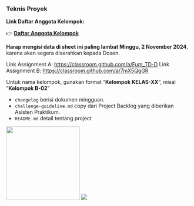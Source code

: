 ### Teknis Proyek

<div class="grid grid-cols-2 gap-y-2 gap-x-2">
  <div class="flex-row">
<b>Link Daftar Anggota Kelompok:</b>

👉 [**Daftar Anggota Kelompok**](https://docs.google.com/spreadsheets/d/19jB7jdGE7KZ-HkOPinzD5Awewhgqdr92QuW49bNlyBg/edit?gid=0#gid=0) 

**Harap mengisi data di sheet ini paling lambat Minggu, 2 November 2024**, karena akan segera diserahkan kepada Dosen.

Link Assignment A: https://classroom.github.com/a/Fum_TD-D
Link Assignment B: https://classroom.github.com/a/7mX5QgGR
  
  Untuk nama kelompok, gunakan format “<b class="text-yellow">Kelompok KELAS-XX</b>”, misal
  “<b>Kelompok B-02</b>”

  - `changelog` berisi dokumen mingguan.
  - `challenge-guideline.md` copy dari Project Backlog yang diberikan Asisten Praktikum.
  - `README.md` detail tentang project

  </div>
  <div class="flex-row grid grid-cols-2">

  <img src="/img/26_1.png" style="width: 200px;"> 
  <img src="/img/26_2.png">

  </div>
</div>

